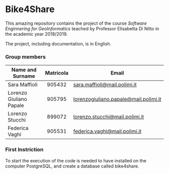 # Bike4Share
This amazing repository contains the project of the course *Software Enginnering for GeoInformatics* teached by Professor Elisabetta Di Nitto in the academic year 2018/2019.

The project, including documentation, is in English.

### Group members ###
| Name and Surname  | Matricola   | Email                                  |
|-------------------|:-----------:|----------------------------------------|
| Sara Maffioli   | 905432 | sara.maffioli@mail.polimi.it        |
| Lorenzo Giuliano Papale |  905795  | lorenzogiuliano.papale@mail.polimi.it |
| Lorenzo Stucchi   | 899072 | lorenzo.stucchi@mail.polimi.it |
| Federica Vaghi | 905531 | federica.vaghi@mail.polimi.it | 

### First Instriction ###
To start the execution of the code is needed to have installed on the computer PostgreSQL, and create a database called bike4share.

